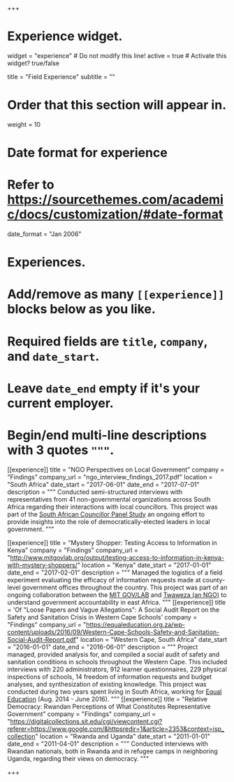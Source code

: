 +++
# Experience widget.
widget = "experience"  # Do not modify this line!
active = true  # Activate this widget? true/false

title = "Field Experience"
subtitle = ""

# Order that this section will appear in.
weight = 10

# Date format for experience
#   Refer to https://sourcethemes.com/academic/docs/customization/#date-format
date_format = "Jan 2006"

# Experiences.
#   Add/remove as many `[[experience]]` blocks below as you like.
#   Required fields are `title`, `company`, and `date_start`.
#   Leave `date_end` empty if it's your current employer.
#   Begin/end multi-line descriptions with 3 quotes `"""`.


[[experience]]
  title = "NGO Perspectives on Local Government"
  company = "Findings"
  company_url = "ngo_interview_findings_2017.pdf"
  location = "South Africa"
  date_start = "2017-06-01"
  date_end = "2017-07-01"
  description = """
  Conducted semi-structured interviews with representatives from 41 non-governmental organizations across
  South Africa regarding their interactions with local councillors. This project was part of the [South African Councillor Panel Study](https://sacopsmit.org/) an ongoing effort
  to provide insights into the role of democratically-elected leaders in local government.
  """

[[experience]]
  title = "Mystery Shopper: Testing Access to Information in Kenya"
  company = "Findings"
  company_url = "http://www.mitgovlab.org/output/testing-access-to-information-in-kenya-with-mystery-shoppers/"
  location = "Kenya"
  date_start = "2017-01-01"
  date_end = "2017-02-01"
  description = """
  Managed the logistics of a field experiment evaluating the efficacy of information requests made at county-level government offices throughout the country. This project was part of an ongoing collaboration between the [MIT GOV/LAB](http://www.mitgovlab.org/) and [Twaweza (an NGO)]([https://www.twaweza.org/) to understand government accountability in east Africa.
  """
[[experience]]
  title = 'Of "Loose Papers and Vague Allegations": A Social Audit Report on the Safety and Sanitation Crisis in Western Cape Schools'
  company = "Findings"
  company_url = "https://equaleducation.org.za/wp-content/uploads/2016/09/Western-Cape-Schools-Safety-and-Sanitation-Social-Audit-Report.pdf"
  location = "Western Cape, South Africa"
  date_start = "2016-01-01"
  date_end = "2016-06-01"
  description = """
  Project managed, provided analysis for, and compiled a social audit of safety and sanitation conditions in schools throughout the Western Cape. This included interviews with 220 administrators, 912 learner questionnaires, 229 physical inspections of schools, 14 freedom of information requests and budget analyses, and synthesization of existing knowledge. This project was conducted during two years spent living in South Africa, working for [Equal Education](https://equaleducation.org.za) (Aug. 2014 - June 2016).
  """
[[experience]]
  title = "Relative Democracy: Rwandan Perceptions of What Constitutes Representative Government"
  company = "Findings"
  company_url = "https://digitalcollections.sit.edu/cgi/viewcontent.cgi?referer=https://www.google.com/&httpsredir=1&article=2353&context=isp_collection"
  location = "Rwanda and Uganda"
  date_start = "2011-01-01"
  date_end = "2011-04-01"
  description = """
  Conducted interviews with Rwandan nationals, both in Rwanda and in refugee camps in neighboring Uganda, regarding their views on democracy.
  """

+++
